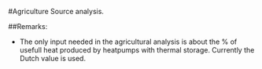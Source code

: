 #Agriculture Source analysis.

##Remarks:
- The only input needed in the agricultural analysis is about the % of usefull heat produced by heatpumps with thermal storage. Currently the Dutch value is used. 